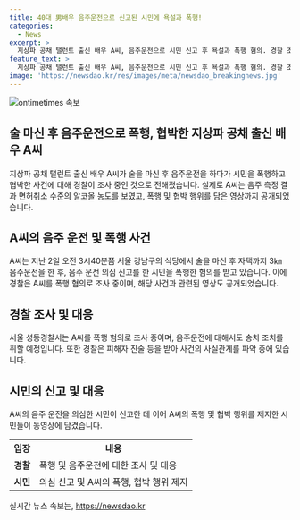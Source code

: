 ```yaml
---
title: 40대 男배우 음주운전으로 신고된 시민에 욕설과 폭행!
categories:
  - News
excerpt: >
  지상파 공채 탤런트 출신 배우 A씨, 음주운전으로 시민 신고 후 욕설과 폭행 혐의. 경찰 조사 중. 2일 새벽 강남서 3㎞ 음주운전 후 시민 신고자 폭행. 음주 측정 결과 면허취소 수준. A씨, 시민에 협박 및 욕설 등 폭행. 대응 영상까지 유포. 경찰, 음주운전 송치 및 폭행 사실 확인 조사 중. 
feature_text: >
  지상파 공채 탤런트 출신 배우 A씨, 음주운전으로 시민 신고 후 욕설과 폭행 혐의. 경찰 조사 중. 2일 새벽 강남서 3㎞ 음주운전 후 시민 신고자 폭행. 음주 측정 결과 면허취소 수준. A씨, 시민에 협박 및 욕설 등 폭행. 대응 영상까지 유포. 경찰, 음주운전 송치 및 폭행 사실 확인 조사 중. 
image: 'https://newsdao.kr/res/images/meta/newsdao_breakingnews.jpg'
---
```


<p><img src="https://newsdao.kr/res/images/meta/newsdao_breakingnews.jpg" alt="ontimetimes 속보" /></p>

<h2 data-ke-size="size26">술 마신 후 음주운전으로 폭행, 협박한 지상파 공채 출신 배우 A씨</h2>

<p>지상파 공채 탤런트 출신 배우 A씨가 술을 마신 후 음주운전을 하다가 시민을 폭행하고 협박한 사건에 대해 경찰이 조사 중인 것으로 전해졌습니다. 실제로 A씨는 음주 측정 결과 면허취소 수준의 알코올 농도를 보였고, 폭행 및 협박 행위를 담은 영상까지 공개되었습니다.</p>

<p data-ke-size="size16"></p>

<h2 data-ke-size="size24">A씨의 음주 운전 및 폭행 사건</h2>

<p>A씨는 지난 2일 오전 3시40분쯤 서울 강남구의 식당에서 술을 마신 후 자택까지 3㎞ 음주운전을 한 후, 음주 운전 의심 신고를 한 시민을 폭행한 혐의를 받고 있습니다. 이에 경찰은 A씨를 폭행 혐의로 조사 중이며, 해당 사건과 관련된 영상도 공개되었습니다.</p>

<p data-ke-size="size16"></p>

<h2 data-ke-size="size24">경찰 조사 및 대응</h2>

<p>서울 성동경찰서는 A씨를 폭행 혐의로 조사 중이며, 음주운전에 대해서도 송치 조치를 취할 예정입니다. 또한 경찰은 피해자 진술 등을 받아 사건의 사실관계를 파악 중에 있습니다.</p>

<p data-ke-size="size16"></p>

<h2 data-ke-size="size24">시민의 신고 및 대응</h2>

<p>A씨의 음주 운전을 의심한 시민이 신고한 데 이어 A씨의 폭행 및 협박 행위를 제지한 시민들이 동영상에 담겼습니다.</p>

<p data-ke-size="size16"></p>

<table>
  <tr>
    <td style="text-align: center; height: 17px;"><b>입장</b></td>
    <td style="text-align: center; height: 17px;"><b>내용</b></td>
  </tr>
  <tr>
    <td style="text-align: center; height: 17px;"><b>경찰</b></td>
    <td>폭행 및 음주운전에 대한 조사 및 대응</td>
  </tr>
  <tr>
    <td style="text-align: center; height: 17px;"><b>시민</b></td>
    <td>의심 신고 및 A씨의 폭행, 협박 행위 제지</td>
  </tr>
</table>

<p data-ke-size="size16"></p>
실시간 뉴스 속보는, <a href="https://newsdao.kr" rel="dofollow">https://newsdao.kr</a>


